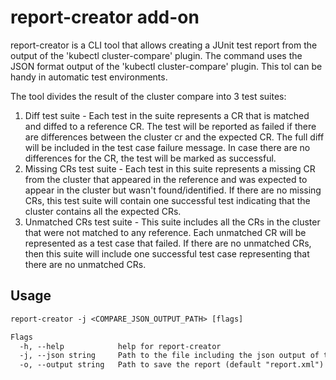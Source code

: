 # report-creator add-on

report-creator is a CLI tool that allows creating a JUnit test report from the
output of the 'kubectl cluster-compare' plugin. The command uses the JSON
format output of the 'kubectl cluster-compare' plugin. This tol can be handy in
automatic test environments.

The tool divides the result of the cluster compare into 3 test suites:

1. Diff test suite - Each test in the suite represents a CR that is matched and
   diffed to a reference CR. The test will be reported as failed if there are
   differences between the cluster cr and the expected CR. The full diff will
   be included in the test case failure message. In case there are no
   differences for the CR, the test will be marked as successful.
2. Missing CRs test suite - Each test in this suite represents a missing CR
   from the cluster that appeared in the reference and was expected to appear
   in the cluster but wasn't found/identified. If there are no missing CRs,
   this test suite will contain one successful test indicating that the cluster
   contains all the expected CRs.
3. Unmatched CRs test suite - This suite includes all the CRs in the cluster
   that were not matched to any reference. Each unmatched CR will be
   represented as a test case that failed. If there are no unmatched CRs, then
   this suite will include one successful test case representing that there are
   no unmatched CRs.

## Usage

```txt
report-creator -j <COMPARE_JSON_OUTPUT_PATH> [flags]

Flags
  -h, --help            help for report-creator
  -j, --json string     Path to the file including the json output of the cluster-compare command
  -o, --output string   Path to save the report (default "report.xml")
```
